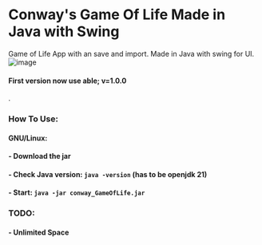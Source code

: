 # Conway's Game Of Life Made in Java with Swing
Game of Life App with an save and import.
Made in Java with swing for UI.
![image](https://github.com/user-attachments/assets/24c88dd2-915f-4d08-9ac0-0c2032065cd2)

#### First version now use able; v=1.0.0
.
### How To Use:
#### GNU/Linux:
#### - Download the jar
#### - Check Java version: ``` java -version ``` (has to be openjdk 21)
#### - Start: ``` java -jar conway_GameOfLife.jar ```

### TODO:
#### - Unlimited Space
